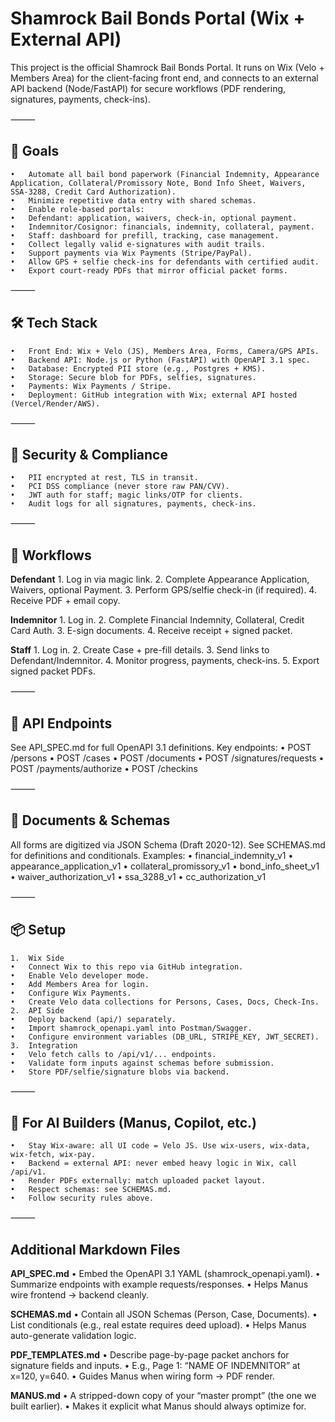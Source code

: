 # Shamrock Bail Bonds Portal (Wix + External API)

This project is the official Shamrock Bail Bonds Portal. It runs on Wix (Velo + Members Area) for the client-facing front end, and connects to an external API backend (Node/FastAPI) for secure workflows (PDF rendering, signatures, payments, check-ins).

⸻

## 📌 Goals
	•	Automate all bail bond paperwork (Financial Indemnity, Appearance Application, Collateral/Promissory Note, Bond Info Sheet, Waivers, SSA-3288, Credit Card Authorization).
	•	Minimize repetitive data entry with shared schemas.
	•	Enable role-based portals:
	•	Defendant: application, waivers, check-in, optional payment.
	•	Indemnitor/Cosignor: financials, indemnity, collateral, payment.
	•	Staff: dashboard for prefill, tracking, case management.
	•	Collect legally valid e-signatures with audit trails.
	•	Support payments via Wix Payments (Stripe/PayPal).
	•	Allow GPS + selfie check-ins for defendants with certified audit.
	•	Export court-ready PDFs that mirror official packet forms.

⸻

## 🛠 Tech Stack
	•	Front End: Wix + Velo (JS), Members Area, Forms, Camera/GPS APIs.
	•	Backend API: Node.js or Python (FastAPI) with OpenAPI 3.1 spec.
	•	Database: Encrypted PII store (e.g., Postgres + KMS).
	•	Storage: Secure blob for PDFs, selfies, signatures.
	•	Payments: Wix Payments / Stripe.
	•	Deployment: GitHub integration with Wix; external API hosted (Vercel/Render/AWS).

⸻

## 🔐 Security & Compliance
	•	PII encrypted at rest, TLS in transit.
	•	PCI DSS compliance (never store raw PAN/CVV).
	•	JWT auth for staff; magic links/OTP for clients.
	•	Audit logs for all signatures, payments, check-ins.

⸻

## 🚀 Workflows

**Defendant**
	1.	Log in via magic link.
	2.	Complete Appearance Application, Waivers, optional Payment.
	3.	Perform GPS/selfie check-in (if required).
	4.	Receive PDF + email copy.

**Indemnitor**
	1.	Log in.
	2.	Complete Financial Indemnity, Collateral, Credit Card Auth.
	3.	E-sign documents.
	4.	Receive receipt + signed packet.

**Staff**
	1.	Log in.
	2.	Create Case + pre-fill details.
	3.	Send links to Defendant/Indemnitor.
	4.	Monitor progress, payments, check-ins.
	5.	Export signed packet PDFs.

⸻

## 🔗 API Endpoints

See API_SPEC.md for full OpenAPI 3.1 definitions.
Key endpoints:
	•	POST /persons
	•	POST /cases
	•	POST /documents
	•	POST /signatures/requests
	•	POST /payments/authorize
	•	POST /checkins

⸻

## 📄 Documents & Schemas

All forms are digitized via JSON Schema (Draft 2020-12).
See SCHEMAS.md for definitions and conditionals.
Examples:
	•	financial_indemnity_v1
	•	appearance_application_v1
	•	collateral_promissory_v1
	•	bond_info_sheet_v1
	•	waiver_authorization_v1
	•	ssa_3288_v1
	•	cc_authorization_v1

⸻

## 📦 Setup
	1.	Wix Side
	•	Connect Wix to this repo via GitHub integration.
	•	Enable Velo developer mode.
	•	Add Members Area for login.
	•	Configure Wix Payments.
	•	Create Velo data collections for Persons, Cases, Docs, Check-Ins.
	2.	API Side
	•	Deploy backend (api/) separately.
	•	Import shamrock_openapi.yaml into Postman/Swagger.
	•	Configure environment variables (DB_URL, STRIPE_KEY, JWT_SECRET).
	3.	Integration
	•	Velo fetch calls to /api/v1/... endpoints.
	•	Validate form inputs against schemas before submission.
	•	Store PDF/selfie/signature blobs via backend.

⸻

## 🤖 For AI Builders (Manus, Copilot, etc.)
	•	Stay Wix-aware: all UI code = Velo JS. Use wix-users, wix-data, wix-fetch, wix-pay.
	•	Backend = external API: never embed heavy logic in Wix, call /api/v1.
	•	Render PDFs externally: match uploaded packet layout.
	•	Respect schemas: see SCHEMAS.md.
	•	Follow security rules above.

⸻

## Additional Markdown Files

**API_SPEC.md**
	•	Embed the OpenAPI 3.1 YAML (shamrock_openapi.yaml).
	•	Summarize endpoints with example requests/responses.
	•	Helps Manus wire frontend → backend cleanly.

**SCHEMAS.md**
	•	Contain all JSON Schemas (Person, Case, Documents).
	•	List conditionals (e.g., real estate requires deed upload).
	•	Helps Manus auto-generate validation logic.

**PDF_TEMPLATES.md**
	•	Describe page-by-page packet anchors for signature fields and inputs.
	•	E.g., Page 1: “NAME OF INDEMNITOR” at x=120, y=640.
	•	Guides Manus when wiring form → PDF render.

**MANUS.md**
	•	A stripped-down copy of your “master prompt” (the one we built earlier).
	•	Makes it explicit what Manus should always optimize for.